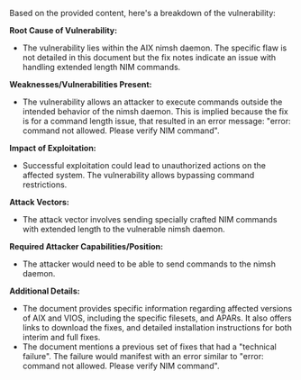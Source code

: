 Based on the provided content, here's a breakdown of the vulnerability:

**Root Cause of Vulnerability:**
- The vulnerability lies within the AIX nimsh daemon. The specific flaw is not detailed in this document but the fix notes indicate an issue with handling extended length NIM commands.

**Weaknesses/Vulnerabilities Present:**
- The vulnerability allows an attacker to execute commands outside the intended behavior of the nimsh daemon. This is implied because the fix is for a command length issue, that resulted in an error message: "error: command not allowed. Please verify NIM command".

**Impact of Exploitation:**
- Successful exploitation could lead to unauthorized actions on the affected system. The vulnerability allows bypassing command restrictions.

**Attack Vectors:**
- The attack vector involves sending specially crafted NIM commands with extended length to the vulnerable nimsh daemon.

**Required Attacker Capabilities/Position:**
- The attacker would need to be able to send commands to the nimsh daemon.

**Additional Details:**
- The document provides specific information regarding affected versions of AIX and VIOS, including the specific filesets, and APARs. It also offers links to download the fixes, and detailed installation instructions for both interim and full fixes.
- The document mentions a previous set of fixes that had a "technical failure". The failure would manifest with an error similar to "error: command not allowed. Please verify NIM command".